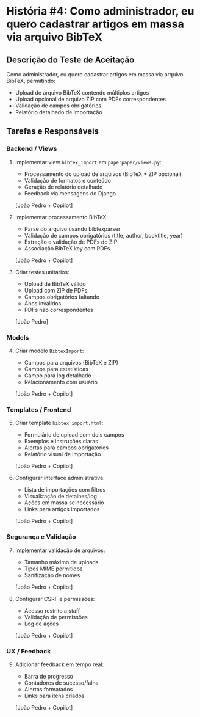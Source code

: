 # História #4: Como administrador, eu quero cadastrar artigos em massa via arquivo BibTeX

## Descrição do Teste de Aceitação

Como administrador, eu quero cadastrar artigos em massa via arquivo BibTeX, permitindo:

- Upload de arquivo BibTeX contendo múltiplos artigos
- Upload opcional de arquivo ZIP com PDFs correspondentes
- Validação de campos obrigatórios
- Relatório detalhado de importação

## Tarefas e Responsáveis

### Backend / Views
1. Implementar view `bibtex_import` em `paperpaper/views.py`:
   - Processamento do upload de arquivos (BibTeX + ZIP opcional)
   - Validação de formatos e conteúdo
   - Geração de relatório detalhado
   - Feedback via mensagens do Django

   [João Pedro + Copilot]

2. Implementar processamento BibTeX:
   - Parse do arquivo usando bibtexparser
   - Validação de campos obrigatórios (title, author, booktitle, year)
   - Extração e validação de PDFs do ZIP
   - Associação BibTeX key com PDFs

   [João Pedro + Copilot]

3. Criar testes unitários:
   - Upload de BibTeX válido
   - Upload com ZIP de PDFs
   - Campos obrigatórios faltando
   - Anos inválidos
   - PDFs não correspondentes

   [João Pedro]

### Models
4. Criar modelo `BibtexImport`:
   - Campos para arquivos (BibTeX e ZIP)
   - Campos para estatísticas
   - Campo para log detalhado
   - Relacionamento com usuário

   [João Pedro + Copilot]

### Templates / Frontend
5. Criar template `bibtex_import.html`:
   - Formulário de upload com dois campos
   - Exemplos e instruções claras
   - Alertas para campos obrigatórios
   - Relatório visual de importação

   [João Pedro + Copilot]

6. Configurar interface administrativa:
   - Lista de importações com filtros
   - Visualização de detalhes/log
   - Ações em massa se necessário
   - Links para artigos importados

   [João Pedro + Copilot]

### Segurança e Validação
7. Implementar validação de arquivos:
   - Tamanho máximo de uploads
   - Tipos MIME permitidos
   - Sanitização de nomes

   [João Pedro + Copilot]

8. Configurar CSRF e permissões:
   - Acesso restrito a staff
   - Validação de permissões
   - Log de ações

   [João Pedro + Copilot]

### UX / Feedback
9. Adicionar feedback em tempo real:
   - Barra de progresso
   - Contadores de sucesso/falha
   - Alertas formatados
   - Links para itens criados

   [João Pedro + Copilot]